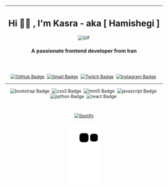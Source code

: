 <hr>
<div align="center">

<h1 align="center">Hi 🖐🏻 , I'm Kasra - aka [ Hamishegi ]</h1>
<img align="center" alt="GIF" height="240px" src="https://s6.uupload.ir/files/b_szm1.gif" />
<h3 align="center">A passionate frontend developer from Iran</h3>

<br>
<br>

<a href="https://www.github.com/CallMeHamishegi" target="_blank"><img src="https://img.shields.io/badge/GitHub-100000?style=flat&logo=github&logoColor=white" alt="GitHub Badge" height="25"></a>&nbsp;
<a href="Hamishegi.Developer@outlook.com" target="_blank"><img src="https://img.shields.io/badge/Gmail-D14836?style=flat&logo=gmail&logoColor=white" alt="Gmail Badge" height="25"></a>&nbsp;
<a href="https://www.twitch.tv/RaelCuf" target="_blank"><img src="https://img.shields.io/badge/Twitch-9146FF?style=flat&logo=twitch&logoColor=white" alt="Twitch Badge" height="25"></a>&nbsp;
<a href="https://www.instagram.com/Hamishegi.fe" target="_blank"><img src="https://img.shields.io/badge/Instagram-E4405F?style=flat&logo=instagram&logoColor=white" alt="Instagram Badge" height="25"></a>&nbsp;

<hr>

<img src="https://img.shields.io/badge/Bootstrap-05122A?style=flat&logo=bootstrap" alt="bootstrap Badge" height="25">&nbsp;
<img src="https://img.shields.io/badge/Css3-05122A?style=flat&logo=css3" alt="css3 Badge" height="25">&nbsp;
<img src="https://img.shields.io/badge/Html5-05122A?style=flat&logo=html5" alt="html5 Badge" height="25">&nbsp;
<img src="https://img.shields.io/badge/Javascript-05122A?style=flat&logo=javascript" alt="javascript Badge" height="25">&nbsp;
<img src="https://img.shields.io/badge/Python-05122A?style=flat&logo=python" alt="python Badge" height="25">&nbsp;
<img src="https://img.shields.io/badge/React-05122A?style=flat&logo=react" alt="react Badge" height="25">&nbsp;

<br>

[![Spotify](https://spotify-readme-ten-olive.vercel.app/api/spotify)](https://open.spotify.com/user/q77u5oo7ronbw16r2ykq0vukx)
 
![Snake animation](https://github.com/rafaballerini/rafaballerini/blob/output/github-contribution-grid-snake.svg)

</div>
